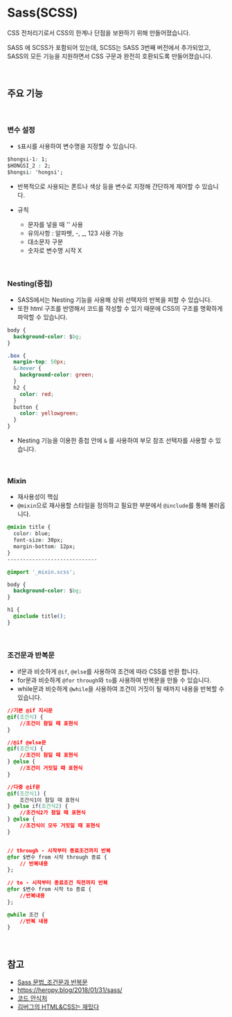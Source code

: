 # Sass(SCSS)

 CSS 전처리기로서 CSS의 한계나 단점을 보완하기 위해 만들어졌습니다.<br>
 
 SASS 에 SCSS가 포함되어 있는데, SCSS는 SASS 3번째 버전에서 추가되었고,<br>
 SASS의 모든 기능을 지원하면서 CSS 구문과 완전히 호환되도록 만들어졌습니다.

<br>

## 주요 기능
<br>

### 변수 설정
- `$`표시를 사용하여 변수명을 지정할 수 있습니다.
```css
$hongsi-1: 1;
$HONGSI_2 : 2;
$hongsi: 'hongsi';
```
- 반복적으로 사용되는 폰트나 색상 등을 변수로 지정해 간단하게 제어할 수 있습니다.

- 규칙
    - 문자를 넣을 때 '' 사용
    -  유의사항 : 알파벳, -, _, 123 사용 가능
    - 대소문자 구분
    - 숫자로 변수명 시작 X

<br>

### Nesting(중첩)
- SASS에서는 Nesting 기능을 사용해 상위 선택자의 반복을 피할 수 있습니다. 
- 또한 html 구조를 반영해서 코드를 작성할 수 있기 때문에 CSS의 구조를 명확하게 파악할 수 있습니다.
```css
body {
  background-color: $bg;
}

.box {
  margin-top: 50px;
  &:hover {
    background-color: green;
  }
  h2 {
    color: red;
  }
  button {
    color: yellowgreen;
  }
}
```
- Nesting 기능을 이용한 중첩 안에 `&` 를 사용하여 부모 참조 선택자를 사용할 수 있습니다.

<br>

### Mixin
- 재사용성이 핵심 
- `@mixin`으로 재사용할 스타일을 정의하고 필요한 부분에서 `@include`를 통해 불러옵니다.
```css
@mixin title {
  color: blue;
  font-size: 30px;
  margin-bottom: 12px;
}
-----------------------------

@import '_mixin.scss';

body {
  background-color: $bg;
}

h1 {
  @include title();
}
```

<br>

### 조건문과 반복문
- if문과 비슷하게 `@if`, `@else`를 사용하여 조건에 따라 CSS를 반환 합니다.
- for문과 비슷하게 `@for` `through`와 `to`를 사용하여 반복문을 만들 수 있습니다.
- while문과 비슷하게 `@while`을 사용하여 조건이 거짓이 될 때까지 내용을 반복할 수 있습니다.
```css
//기본 @if 지시문 
@if(조건식) { 
    //조건이 참일 때 표현식 
} 

//@if @else문 
@if(조건식) { 
    //조건이 참일 때 표현식 
} @else { 
    //조건이 거짓일 때 표현식 
} 

//다중 @if문 
@if(조건식1) { 
    조건식1이 참일 때 표현식 
} @else if(조건식2) { 
    //조건식2가 참일 때 표현식 
} @else { 
    //조건식이 모두 거짓일 때 표현식
}


// through - 시작부터 종료조건까지 반복 
@for $변수 from 시작 through 종료 { 
    // 반복내용
}; 
    
// to - 시작부터 종료조건 직전까지 반복 
@for $변수 from 시작 to 종료 { 
    //반복내용 
};

@while 조건 {
	//반복 내용
}
```


<br>

## 참고
- [Sass 문법_조건문과 반복문](https://www.biew.co.kr/entry/Sass%E3%86%8DSCSS-SASS-%EB%AC%B8%EB%B2%95-3%ED%8E%B8-%EC%A1%B0%EA%B1%B4%EB%AC%B8if-%EB%B0%98%EB%B3%B5%EB%AC%B8for)
- https://heropy.blog/2018/01/31/sass/
- [코드 안식처](https://blog.naver.com/x7788/222503550817)
- [김버그의 HTML&CSS는 재밌다](https://edu.goorm.io/lecture/20583/%EA%B9%80%EB%B2%84%EA%B7%B8%EC%9D%98-html-css%EB%8A%94-%EC%9E%AC%EB%B0%8C%EB%8B%A4)